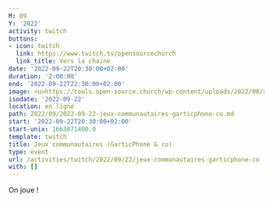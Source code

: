 ```yaml
---
M: 09
Y: '2022'
activity: twitch
buttons:
- icon: twitch
  link: https://www.twitch.tv/opensourcechurch
  link_title: Vers la chaine
date: '2022-09-22T20:30:00+02:00'
duration: '2:00:00'
end: '2022-09-22T22:30:00+02:00'
image: <u>https://tools.open-source.church/wp-content/uploads/2022/08/samantha-gades-LA6XfeVI5_c-unsplash-scaled.jpg</u>
isodate: '2022-09-22'
location: en ligne
path: 2022/09/2022-09-22-jeux-communautaires-garticphone-co.md
start: '2022-09-22T20:30:00+02:00'
start-unix: 1663871400.0
template: twitch
title: Jeux communautaires (GarticPhone & co)
type: event
url: /activities/twitch/2022/09/22/jeux-communautaires-garticphone-co
with: []
---
```

On joue !
